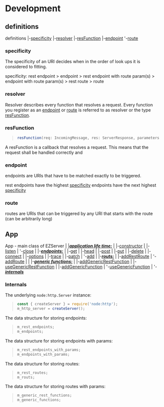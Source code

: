 # Development

## definitions

definitions
|-[specificity](#specificity)
|-[resolver](#resolver)
|-[resFunction](#resFunction)
|-[endpoint](#resolver)
'-[route](#resFunction)

### specificity

The specificity of an URI decides when in the order of look ups it is considered to fitting.

specificity: rest endpoint > endpoint > rest endpoint with route param(s) > endpoint with route param(s) > rest route > route

### resolver

Resolver describes every function that resolves a request.
Every function you register as an [endpoint](#endpoint) or [route](#route) is referred to as resolver or the type [resFunction](#resFunction).

### resFunction

> ```js
> resFunction(req: IncomingMessage, res: ServerResponse, parameters: Parameters): void
> ```

A resFunction is a callback that resolves a request.
This means that the request shall be handled correctly and

### endpoint

endpoints are URIs that have to be matched exactly to be triggered.

rest endpoints have the highest [specificity](#specificity)
endpoints have the next highest [specificity](#specificity)

### route

routes are URIs that can be triggered by any URI that starts with the route (can be arbitrarily long)

<!---->

## App

App - main class of EZServer
|
|_**[application life time:](#application-life-time)**_
| |-[constructor](#constructor)
| |-[listen](#listen)
| '-[close](#close)
|
|-_**[endpoints:](#endpoints)**_
| |-[get](#get)
| |-[head](#head)
| |-[post](#post)
| |-[put](#put)
| |-[delete](#delete)
| |-[connect](#connect)
| |-[options](#options)
| |-[trace](#trace)
| |-[patch](#patch)
| '-[add](#add)
|
|-_**[routs:](#routs)**_
| |-[addRestRoute](#addRestRoute)
| '-[addRoute](#addRoute)
|
|
|-_**[generic functions:](#generic-functions)**_
| |-[addGenericRestFunction](#addGenericRestFunction)
| |-[useGenericRestFunction](#useGenericRestFunction)
| |-[addGenericFunction](#addGenericFunction)
| '-[useGenericFunction](#useGenericFunction)
|
'-_**[internals](#internals)**_

### Internals

The underlying `node:http.Server` instance:

> ```js
> const { createServer } = require('node:http');
> m_http_server = createServer();
> ```

The data structure for storing endpoints:

> ```js
> m_rest_endpoints;
> m_endpoints;
> ```

The data structure for storing endpoints with params:

> ```js
> m_rest_endpoints_with_params;
> m_endpoints_with_params;
> ```

The data structure for storing routes:

> ```js
> m_rest_routes;
> m_routs;
> ```

The data structure for storing routes with params:

> ```js
> m_generic_rest_functions;
> m_generic_functions;
> ```

